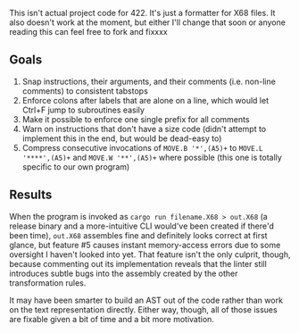 This isn't actual project code for 422. It's just a formatter for X68 files. It also doesn't work at the moment, but either I'll change that soon or anyone reading this can feel free to fork and fixxxx

## Goals
1. Snap instructions, their arguments, and their comments (i.e. non-line comments) to consistent tabstops
2. Enforce colons after labels that are alone on a line, which would let Ctrl+F jump to subroutines easily
3. Make it possible to enforce one single prefix for all comments
4. Warn on instructions that don't have a size code (didn't attempt to implement this in the end, but would be dead-easy to)
5. Compress consecutive invocations of `MOVE.B '*',(A5)+` to `MOVE.L '****',(A5)+` and `MOVE.W '**',(A5)+` where possible (this one is totally specific to our own program)

## Results
When the program is invoked as `cargo run filename.X68 > out.X68` (a release binary and a more-intuitive CLI would've been created if there'd been time), `out.X68` assembles fine and definitely looks correct at first glance, but feature #5 causes instant memory-access errors due to some oversight I haven't looked into yet. That feature isn't the only culprit, though, because commenting out its implementation reveals that the linter still introduces subtle bugs into the assembly created by the other transformation rules.

It may have been smarter to build an AST out of the code rather than work on the text representation directly. Either way, though, all of those issues are fixable given a bit of time and a bit more motivation.
